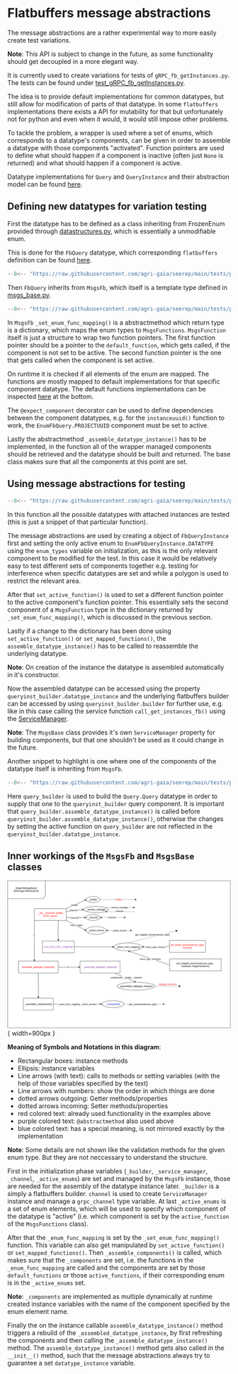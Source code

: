 # Flatbuffers message abstractions

The message abstractions are a rather experimental way to more easily create test variations.

**Note**: This API is subject to change in the future, as some functionality should get decoupled in a more elegant way.

It is currently used to create variations for tests of `gRPC_fb_getInstances.py`.
The tests can be found under [test_gRPC_fb_getInstances.py](https://github.com/agri-gaia/seerep/blob/main/tests/python/gRPC/instances/test_gRPC_fb_getInstances.py).

The idea is to provide default implementations for common datatypes,
but still allow for modification of parts of that datatype.
In some `flatbuffers` implementations there exists a API for mutability for that
but unfortunately not for python and even when it would, it would still impose other problems.

To tackle the problem, a wrapper is used where a set of enums, which corresponds to a datatype's components,
can be given in order to assemble a datatype with those components "activated".
Function pointers are used to define what should happen if a component is inactive (often just `None` is returned)
and what should happen if a component is active.

Datatype implementations for `Query` and `QueryInstance` and their abstraction model can be found
[here](https://github.com/agri-gaia/seerep/blob/main/tests/python/gRPC/util/msg_abs/msgs.py).

## Defining new datatypes for variation testing

First the datatype has to be defined as a class inheriting from
FrozenEnum provided through [datastructures.py](https://github.com/agri-gaia/seerep/blob/main/tests/python/gRPC/util/datastructures.py),
which is essentially a unmodifiable enum.

This is done for the `FbQuery` datatype, which corresponding
`flatbuffers` definition can be found [here](https://github.com/agri-gaia/seerep/blob/main/seerep_msgs/fbs/query.fbs).

```python
--8<-- "https://raw.githubusercontent.com/agri-gaia/seerep/main/tests/python/gRPC/util/msg_abs/msgs.py:22:36"
```

Then `FbQuery` inherits from `MsgsFb`, which itself is a template type defined in [msgs_base.py](https://github.com/agri-gaia/seerep/blob/main/tests/python/gRPC/util/msg_abs/msgs_base.py).

```python
--8<-- "https://raw.githubusercontent.com/agri-gaia/seerep/main/tests/python/gRPC/util/msg_abs/msgs.py:44:99"
```

In `MsgsFb` `_set_enum_func_mapping()` is a abstractmethod which return type is a dictionary,
which maps the enum types to `MsgsFunctions`.
`MsgsFunction` itself is just a structure to wrap two function pointers.
The first function pointer should be a pointer to the `default_function`, which gets called,
if the component is not set to be active.
The second function pointer is the one that gets called when the component is set active.

On runtime it is checked if all elements of the enum are mapped.
The functions are mostly mapped to default implementations for that specific component datatype.
The default functions implementations can be inspected [here](https://github.com/agri-gaia/seerep/blob/main/tests/python/gRPC/util/msg_abs/msgs.py)
at the bottom.

The `@expect_component` decorator can be used to define dependencies between the component datatypes, e.g. for the `instanceuuid()`
function to work, the `EnumFbQuery.PROJECTUUID` component must be set to active.

Lastly the abstractmethod `_assemble_datatype_instance()` has to be implemented,
in the function all of the wrapper managed components should be retrieved
and the datatype should be built and returned.
The base class makes sure that all the components at this point are set.

## Using message abstractions for testing

```python
--8<-- "https://raw.githubusercontent.com/agri-gaia/seerep/main/tests/python/gRPC/instances/test_gRPC_fb_getInstances.py:79:109"
```

In this function all the possible datatypes with attached instances are tested
(this is just a snippet of that particular function).

The message abstractions are used by creating a object of `FbQueryInstance` first and
setting the only active enum to `EnumFbQueryInstance.DATATYPE` using the `enum_types` variable on initialization,
as this is the only relevant component to be modified for the test.
In this case it would be relatively easy to test different sets of components together
e.g. testing for interference when specific datatypes are set and while a polygon is used to restrict the relevant area.

After that `set_active_function()` is used to set a different function pointer to the active component's function pointer.
This essentially sets the second component of a `MsgsFunction` type in the dictionary returned by
`_set_enum_func_mapping()`, which is discussed in the previous section.

Lastly if a change to the dictionary has been done using `set_active_function()` or `set_mapped_functions()`, the `assemble_datatype_instance()`
has to be called to reassemble the underlying datatype.

**Note**: On creation of the instance the datatype is assembled automatically in it's constructor.

Now the assembled datatype can be accessed using the property `queryinst_builder.datatype_instance` and
the underlying flatbuffers builder can be accessed by using `queryinst_builder.builder` for further use,
e.g. like in this case calling the service function `call_get_instances_fb()` using the [ServiceManager](http://127.0.0.1:8001/reference/python-helpers/#service_managerpy).

**Note**: The `MsgsBase` class provides it's own `ServiceManager` property for building components,
but that one shouldn't be used as it could change in the future.

Another snippet to highlight is one where one of the components of the datatype itself is inheriting from `MsgsFb`.

```python
--8<-- "https://raw.githubusercontent.com/agri-gaia/seerep/main/tests/python/gRPC/instances/test_gRPC_fb_getInstances.py:197:257"
```

Here `query_builder` is used to build the `Query.Query` datatype in order to
supply that one to the `queryinst_builder` query component.
It is important that `query_builder.assemble_datatype_instance()` is called before `queryinst_builder.assemble_datatype_instance()`,
otherwise the changes by setting the active function on `query_builder` are not reflected in the `queryinst_builder.datatype_instance`.

## Inner workings of the `MsgsFb` and `MsgsBase` classes

![message-abstractions](../imgs/message-abstractions.svg){ width=900px }

**Meaning of Symbols and Notations in this diagram**:

- Rectangular boxes: instance methods
- Ellipsis: instance variables
- Line arrows (with text): calls to methods or setting variables (with the help of those variables specified by the text)
- Line arrows with numbers: show the order in which things are done
- dotted arrows outgoing: Getter methods/properties
- dotted arrows incoming: Setter methods/properties
- red colored text: already used functionality in the examples above
- purple colored text: `@abstractmethod` also used above
- blue colored text: has a special meaning, is not mirrored exactly by the implementation

**Note**: Some details are not shown like the validation methods for the given enum type.
But they are not neccessary to understand the structure.

First in the initialization phase variables (`_builder`, `_service_manager`, `_channel`, `_active_enums`) are set and
managed by the `MsgsFb` instance, those are needed for the assembly of the datatype instance later.
`_builder` is a simply a flatbuffers builder. `channel` is used to create `ServiceManager` instance
and manage a `grpc_channel` type variable. At last `_active_enums` is a set of enum elements, which will be used to specify
which component of the datatype is "active"
(i.e. which component is set by the `active_function` of the `MsgsFunctions` class).

After that the `_enum_func_mapping` is set by the `_set_enum_func_mapping()` function. This variable can also get
manipulated by `set_active_function()` or `set_mapped_functions()`.
Then `_assemble_components()` is called, which makes sure that the `_components` are set, i.e. the functions in the
`_enum_func_mapping` are called
and the components are set by those `default_functions` or those `active_functions`,
if their corresponding enum is in the `_active_enums` set.

**Note**: `_components` are implemented as multiple dynamically at runtime created instance variables with the name of
the component specified by the enum element name.

Finally the on the instance callable `assemble_datatype_instance()` method triggers a rebuild of the `_assembled_datatype_instance`,
by first refreshing the components and then calling the `_assemble_datatype_instance()` method.
The `assemble_datatype_instance()` method gets also called in the `__init__()` method,
such that the message abstractions always try to guarantee a set `datatype_instance` variable.
